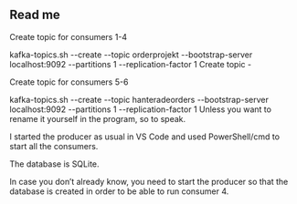 ## Read me

Create topic for consumers 1-4

kafka-topics.sh --create --topic orderprojekt --bootstrap-server localhost:9092 --partitions 1 --replication-factor 1
Create topic - 

Create topic for consumers 5-6

kafka-topics.sh --create --topic hanteradeorders --bootstrap-server localhost:9092 --partitions 1 --replication-factor 1
Unless you want to rename it yourself in the program, so to speak.


I started the producer as usual in VS Code and used PowerShell/cmd to start all the consumers.

The database is SQLite.

In case you don’t already know, you need to start the producer so that the database is created in order to be able to run consumer 4.
